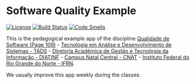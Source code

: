 Software Quality Example
=======
[![License](http://img.shields.io/:license-apache-blue.svg)](http://www.apache.org/licenses/LICENSE-2.0.html)
[![Build Status](https://github.com/persapiens-classes/ifrn-software-quality-example/actions/workflows/maven.yml/badge.svg)](https://github.com/persapiens-classes/ifrn-software-quality-example/actions)
[![Code Smells](https://sonarcloud.io/api/project_badges/measure?project=persapiens-classes_ifrn-software-quality-example&metric=code_smells)](https://sonarcloud.io/dashboard?id=persapiens-classes_ifrn-software-quality-example)

This is the pedagogical example app of the discipline [Qualidade de Software (Page 109)](https://github.com/persapiens-classes/ifrn-software-quality) - [Tecnologia em Análise e Desenvolvimento de Sistemas - TADS](https://sites.google.com/escolar.ifrn.edu.br/diatinf/cursos/superiores/an%C3%A1lise-e-desenvolvimento-de-sistemas?authuser=0) - [Diretoria Acadêmica de Gestão e Tecnologia da Informação - DIATINF](https://diatinf.ifrn.edu.br) - [Campus Natal Central - CNAT](https://portal.ifrn.edu.br/campus/natalcentral) - [Instituto Federal do Rio Grande do Norte - IFRN](https://portal.ifrn.edu.br/).

We usually improve this app weekly during the classes.
